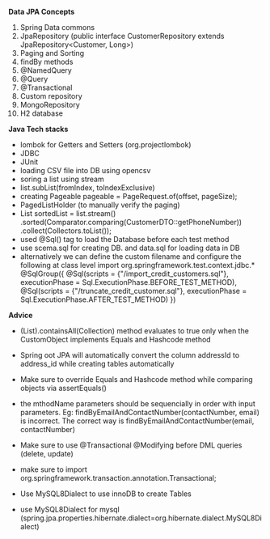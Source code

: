 **Data JPA Concepts**
1. Spring Data commons
2. JpaRepository (public interface CustomerRepository extends JpaRepository<Customer, Long>)
3. Paging and Sorting
4. findBy methods
5. @NamedQuery
6. @Query
7. @Transactional
8. Custom repository
9. MongoRepository
10. H2 database

**Java Tech stacks**

- lombok for Getters and Setters (org.projectlombok)
- JDBC
- JUnit
- loading CSV file into DB using opencsv
- soring a list using stream
- list.subList(fromIndex, toIndexExclusive)
- creating Pageable pageable = PageRequest.of(offset, pageSize);
- PagedListHolder (to manually verify the paging)
- List<CustomerDTO> sortedList = list.stream()
                .sorted(Comparator.comparing(CustomerDTO::getPhoneNumber))
                .collect(Collectors.toList());
- used @Sql() tag to load the Database before each test method
- use scema.sql for creating DB. and data.sql for loading data in DB
- alternatively we can define the custom filename and configure the following at class level
	import org.springframework.test.context.jdbc.*
	@SqlGroup({
        @Sql(scripts = {"/import_credit_customers.sql"}, executionPhase = Sql.ExecutionPhase.BEFORE_TEST_METHOD),
        @Sql(scripts = {"/truncate_credit_customer.sql"}, executionPhase = Sql.ExecutionPhase.AFTER_TEST_METHOD)
	})


**Advice**
- (List<CustomObject>).containsAll(Collection<CustomObject>) method evaluates to true only 
when the CustomObject implements Equals and Hashcode method
- Spring oot JPA will automatically convert the column addressId to address_id while creating tables automatically
- Make sure to override Equals and Hashcode method while comparing objects via assertEquals()
- the mthodName parameters should be sequencially in order with input parameters. Eg: findByEmailAndContactNumber(contactNumber, email) is incorrect.
The correct way is findByEmailAndContactNumber(email, contactNumber)

- Make sure to use @Transactional @Modifying before DML queries (delete, update)
- make sure to import org.springframework.transaction.annotation.Transactional;
- Use MySQL8Dialect to use innoDB to create Tables
- use MySQL8Dialect for mysql (spring.jpa.properties.hibernate.dialect=org.hibernate.dialect.MySQL8Dialect)

